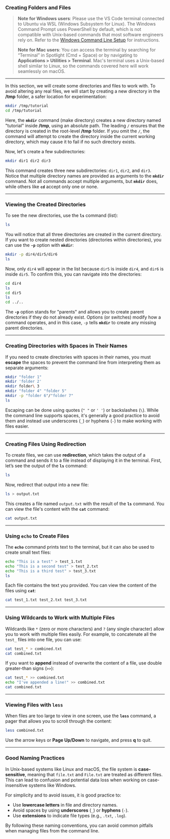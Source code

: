 ### **Creating Folders and Files**

> **Note for Windows users**: Please use the VS Code terminal connected to Ubuntu via WSL (Windows Subsystem for Linux). The Windows Command Prompt uses PowerShell by default, which is not compatible with Unix-based commands that most software engineers rely on. Refer to the [Windows Command Line Setup](../logistics/required-software.md#install-and-setup-windows-subsystem-for-linux-wsl) for instructions.
>
> **Note for Mac users**: You can access the terminal by searching for “Terminal” in Spotlight (Cmd + Space) or by navigating to **Applications > Utilities > Terminal**. Mac's terminal uses a Unix-based shell similar to Linux, so the commands covered here will work seamlessly on macOS.

---

In this section, we will create some directories and files to work with. To avoid altering any real files, we will start by creating a new directory in the **/tmp** folder, a safer location for experimentation:

```bash
mkdir /tmp/tutorial
cd /tmp/tutorial
```

Here, the **`mkdir`** command (make directory) creates a new directory named "tutorial" inside **/tmp**, using an absolute path. The leading `/` ensures that the directory is created in the root-level **/tmp** folder. If you omit the `/`, the command will attempt to create the directory inside the current working directory, which may cause it to fail if no such directory exists.

Now, let's create a few subdirectories:

```bash
mkdir dir1 dir2 dir3
```

This command creates three new subdirectories: `dir1`, `dir2`, and `dir3`. Notice that multiple directory names are provided as arguments to the **`mkdir`** command. Not all commands accept multiple arguments, but **`mkdir`** does, while others like **`cd`** accept only one or none.

---

### **Viewing the Created Directories**

To see the new directories, use the **`ls`** command (list):

```bash
ls
```

You will notice that all three directories are created in the current directory. If you want to create nested directories (directories within directories), you can use the **`-p`** option with **`mkdir`**:

```bash
mkdir -p dir4/dir5/dir6
ls
```

Now, only `dir4` will appear in the list because `dir5` is inside `dir4`, and `dir6` is inside `dir5`. To confirm this, you can navigate into the directories:

```bash
cd dir4
ls
cd dir5
ls
cd ../..
```

The **`-p`** option stands for "parents" and allows you to create parent directories if they do not already exist. Options (or switches) modify how a command operates, and in this case, `-p` tells **`mkdir`** to create any missing parent directories.

---

### **Creating Directories with Spaces in Their Names**

If you need to create directories with spaces in their names, you must **escape** the spaces to prevent the command line from interpreting them as separate arguments:

```bash
mkdir "folder 1"
mkdir 'folder 2'
mkdir folder\ 3
mkdir "folder 4" "folder 5"
mkdir -p "folder 6"/"folder 7"
ls
```

Escaping can be done using quotes (`" "` or `' '`) or backslashes (`\`). While the command line supports spaces, it's generally a good practice to avoid them and instead use underscores (`_`) or hyphens (`-`) to make working with files easier.

---

### **Creating Files Using Redirection**

To create files, we can use **redirection**, which takes the output of a command and sends it to a file instead of displaying it in the terminal. First, let’s see the output of the **`ls`** command:

```bash
ls
```

Now, redirect that output into a new file:

```bash
ls > output.txt
```

This creates a file named `output.txt` with the result of the **`ls`** command. You can view the file's content with the **`cat`** command:

```bash
cat output.txt
```

---

### **Using `echo` to Create Files**

The **`echo`** command prints text to the terminal, but it can also be used to create small text files:

```bash
echo "This is a test" > test_1.txt
echo "This is a second test" > test_2.txt
echo "This is a third test" > test_3.txt
ls
```

Each file contains the text you provided. You can view the content of the files using **`cat`**:

```bash
cat test_1.txt test_2.txt test_3.txt
```

---

### **Using Wildcards to Work with Multiple Files**

Wildcards like `*` (zero or more characters) and `?` (any single character) allow you to work with multiple files easily. For example, to concatenate all the `test_` files into one file, you can use:

```bash
cat test_* > combined.txt
cat combined.txt
```

If you want to **append** instead of overwrite the content of a file, use double greater-than signs (`>>`):

```bash
cat test_* >> combined.txt
echo "I've appended a line!" >> combined.txt
cat combined.txt
```

---

### **Viewing Files with `less`**

When files are too large to view in one screen, use the **`less`** command, a pager that allows you to scroll through the content:

```bash
less combined.txt
```

Use the arrow keys or **Page Up/Down** to navigate, and press **q** to quit.

---

### **Good Naming Practices**

In Unix-based systems like Linux and macOS, the file system is **case-sensitive**, meaning that `file.txt` and `File.txt` are treated as different files. This can lead to confusion and potential data loss when working on case-insensitive systems like Windows.

For simplicity and to avoid issues, it is good practice to:
- Use **lowercase letters** in file and directory names.
- Avoid spaces by using **underscores** (`_`) or **hyphens** (`-`).
- Use **extensions** to indicate file types (e.g., `.txt`, `.log`).

By following these naming conventions, you can avoid common pitfalls when managing files from the command line.